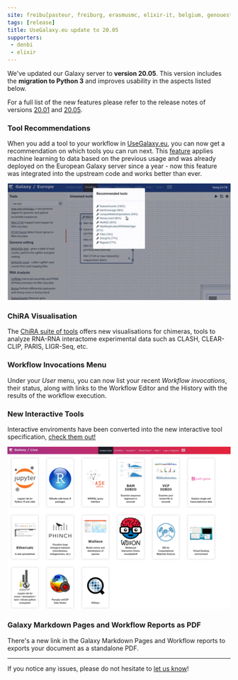 ```yaml
---
site: freibu[pasteur, freiburg, erasmusmc, elixir-it, belgium, genouest]rg
tags: [release]
title: UseGalaxy.eu update to 20.05
supporters:
 - denbi
 - elixir
---
```


We've updated our Galaxy server to **version 20.05**. This version includes the **migration to Python 3** and improves usability in the aspects listed below.


For a full list of the new features
please refer to the release notes of versions [20.01](https://docs.galaxyproject.org/en/master/releases/20.01_announce_user.html) and [20.05](https://docs.galaxyproject.org/en/master/releases/20.05_announce_user.html).


### Tool Recommendations

When you add a tool to your workflow in [UseGalaxy.eu](https://usegalaxy.eu/), you can now get a recommendation on which tools you can run next. This [feature](https://galaxyproject.eu/posts/2019/06/27/tool-prediction/) applies machine learning to data based on the previous usage and was already deployed on the European Galaxy server since a year - now this feature was integrated into the upstream code and works better than ever.

![Tool Recommendations](/assets/media/2020-07-29_tool_prediction.jpg)

### ChiRA Visualisation

The [ChiRA suite of tools](https://galaxyproject.eu/posts/2020/03/24/rna-interactome/) offers new visualisations for chimeras, tools to analyze RNA-RNA interactome experimental data such as CLASH, CLEAR-CLIP, PARIS, LIGR-Seq, etc.

### Workflow Invocations Menu

Under your *User* menu, you can now list your recent *Workflow invocations*, their status, along with links to the Workflow Editor and the History with the results of the workflow execution.

### New Interactive Tools

Interactive enviroments have been converted into the new interactive tool specification, [check them out!](https://live.usegalaxy.eu/)

![New Interactive Tools](/assets/media/20.05-new-its.png)

### Galaxy Markdown Pages and Workflow Reports as PDF

There's a new link in the Galaxy Markdown Pages and Workflow reports to exports your document as a standalone PDF.

---

If you notice any issues, please do not hesitate to [let us know](mailto:galaxy@informatik.uni-freiburg.de)!
